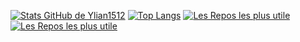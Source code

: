 [![Stats GitHub de Ylian1512](https://github-readme-stats.vercel.app/api?username=Ylian1512&theme=github_dark)](https://github.com/anuraghazra/github-readme-stats)
[![Top Langs](https://github-readme-stats.vercel.app/api/top-langs/?username=Ylian1512&layout=compact&theme=github_dark)](https://github.com/anuraghazra/github-readme-stats)
[![Les Repos les plus utile](https://github-readme-stats.vercel.app/api/pin/?username=Ylian1512&repo=ziponal&theme=github_dark)](https://github.com/Ylian1512/ziponal)[![Les Repos les plus utile](https://github-readme-stats.vercel.app/api/pin/?username=Ylian1512&repo=gestionnaire&theme=github_dark)](https://github.com/Ylian1512/gestionnaire)
